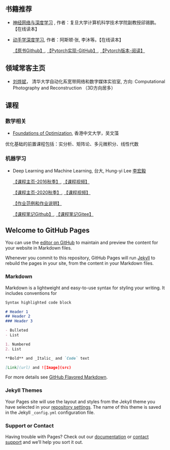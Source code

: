 ## 书籍推荐

* [神经网络与深度学习](https://nndl.github.io) , 作者：复旦大学计算机科学技术学院副教授邱锡鹏。【在线读本】

* [动手学深度学习](http://zh.d2l.ai/index.html), 作者：阿斯顿·张, 李沐等。【在线读本】


  [【原书Github】](https://github.com/d2l-ai/d2l-zh), [【Pytorch实现-GitHub】](https://github.com/ShusenTang/Dive-into-DL-PyTorch), [【Pytorch版本-阅读】](https://tangshusen.me/Dive-into-DL-PyTorch/#/)




## 领域常客主页



* [刘烨斌](http://www.liuyebin.com)， 清华大学自动化系宽带网络和数字媒体实验室, 方向: Computational Photography and Reconstruction （3D方向居多）



## 课程

### 数学相关

* [Foundations of Optimization](http://www1.se.cuhk.edu.hk/~manchoso/1920/engg5501/), 香港中文大学，吴文藻

优化基础的前置课程包括：实分析、矩阵论、多元微积分、线性代数


### 机器学习

* Deep Learning and Machine Learning, 台大, Hung-yi Lee [李宏毅](http://speech.ee.ntu.edu.tw/~tlkagk/index.html)

  [【课程主页-2016秋季】](http://speech.ee.ntu.edu.tw/~tlkagk/courses_ML16.html), [【课程视频】](https://www.bilibili.com/video/av9770190/?from=search&seid=17240241049019116161)

  [【课程主页-2020秋季】](http://speech.ee.ntu.edu.tw/~tlkagk/courses_ML20.html), [【课程视频】](https://www.bilibili.com/video/BV1JE411g7XF)
  
  [【作业范例和作业说明】](https://github.com/Iallen520/lhy_DL_Hw)
  
  [【课程笔记Github】](https://github.com/Sakura-gh/ML-notes), [【课程笔记Gitee】](https://sakura-gh.gitee.io/ml-notes/)


## Welcome to GitHub Pages

You can use the [editor on GitHub](https://github.com/JoeBlack27/JoeBlack27.github.io/edit/master/README.md) to maintain and preview the content for your website in Markdown files.

Whenever you commit to this repository, GitHub Pages will run [Jekyll](https://jekyllrb.com/) to rebuild the pages in your site, from the content in your Markdown files.

### Markdown

Markdown is a lightweight and easy-to-use syntax for styling your writing. It includes conventions for

```markdown
Syntax highlighted code block

# Header 1
## Header 2
### Header 3

- Bulleted
- List

1. Numbered
2. List

**Bold** and _Italic_ and `Code` text

[Link](url) and ![Image](src)
```

For more details see [GitHub Flavored Markdown](https://guides.github.com/features/mastering-markdown/).

### Jekyll Themes

Your Pages site will use the layout and styles from the Jekyll theme you have selected in your [repository settings](https://github.com/JoeBlack27/JoeBlack27.github.io/settings). The name of this theme is saved in the Jekyll `_config.yml` configuration file.

### Support or Contact

Having trouble with Pages? Check out our [documentation](https://help.github.com/categories/github-pages-basics/) or [contact support](https://github.com/contact) and we’ll help you sort it out.
